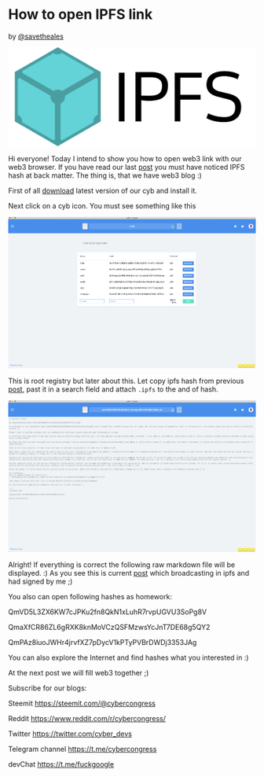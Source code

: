 # How to open IPFS link
by [@savetheales](cyb://0x00CA47db1BE92C1072e973fd8DC4A082f7d70214.eth)

![ipfs](IPFS_logo.png)

Hi everyone! Today I intend to show you how to open web3 link with our web3 browser. If you have read our last [post](https://steemit.com/web3/@savetheales/gitcoin-lovers) you must have noticed IPFS hash at back matter. The thing is, that we have web3 blog :)

First of all [download](https://github.com/cybercongress/cyb/releases) latest version of our cyb and install it.

Next click on a cyb icon. You must see something like this

![cyb](cyb_ss_start.png)

This is root registry but later about this. Let copy ipfs hash from previous [post](https://steemit.com/web3/@savetheales/gitcoin-lovers), past it in a search field and attach `.ipfs` to the and of hash.

![result](search.png)

Alright! If everything is correct the following raw markdown file will be displayed. :)
As you see this is current [post](https://steemit.com/web3/@savetheales/gitcoin-lovers) which broadcasting in ipfs and had signed by me ;)

You also can open following hashes as homework:

QmVD5L3ZX6KW7cJPKu2fn8QkN1xLuhR7rvpUGVU3SoPg8V

QmaXfCR86ZL6gRXK8knMoVCzQSFMzwsYcJnT7DE68g5QY2

QmPAz8iuoJWHr4jrvfXZ7pDycV1kPTyPVBrDWDj3353JAg

You can also explore the Internet and find hashes what you interested in :)

At the next post we will fill web3 together ;)

Subscribe for our blogs:

Steemit https://steemit.com/@cybercongress

Reddit https://www.reddit.com/r/cybercongress/

Twitter https://twitter.com/cyber_devs

Telegram channel https://t.me/cybercongress

devChat https://t.me/fuckgoogle
